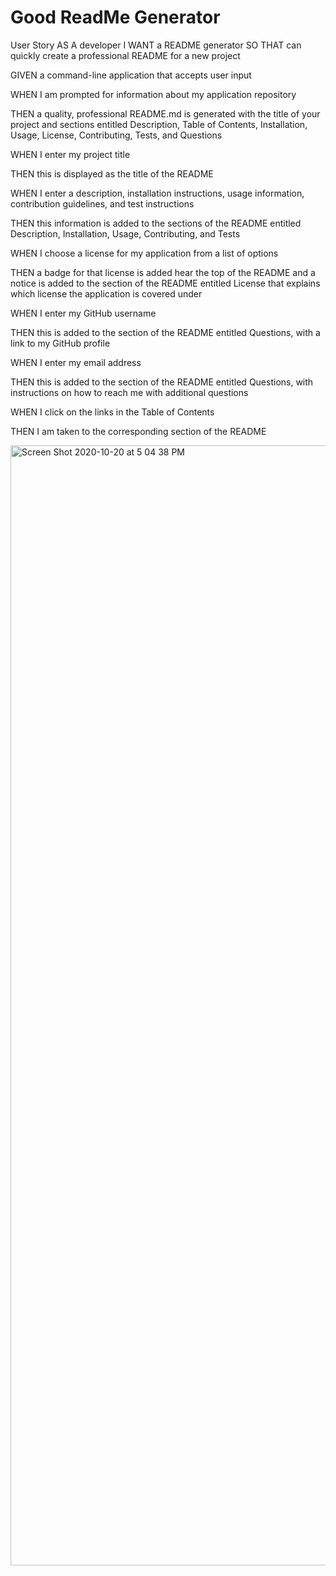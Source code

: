 # Good ReadMe Generator

User Story
AS A developer
I WANT a README generator
SO THAT can quickly create a professional README for a new project



GIVEN a command-line application that accepts user input

WHEN I am prompted for information about my application repository

THEN a quality, professional README.md is generated with the title of your project and sections entitled Description, Table of Contents, Installation, Usage, License, Contributing, Tests, and Questions

WHEN I enter my project title

THEN this is displayed as the title of the README

WHEN I enter a description, installation instructions, usage information, contribution guidelines, and test instructions

THEN this information is added to the sections of the README entitled Description, Installation, Usage, Contributing, and Tests

WHEN I choose a license for my application from a list of options

THEN a badge for that license is added hear the top of the README and a notice is added to the section of the README entitled License that explains which license the application is covered under

WHEN I enter my GitHub username

THEN this is added to the section of the README entitled Questions, with a link to my GitHub profile

WHEN I enter my email address

THEN this is added to the section of the README entitled Questions, with instructions on how to reach me with additional questions

WHEN I click on the links in the Table of Contents

THEN I am taken to the corresponding section of the README


<img width="1792" alt="Screen Shot 2020-10-20 at 5 04 38 PM" src="https://user-images.githubusercontent.com/51974713/96657723-ccf89f80-12f7-11eb-87e6-fc097526b28d.png">
